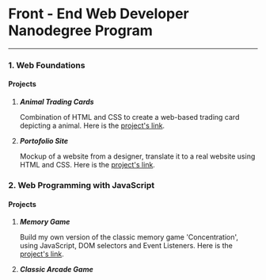 # Front - End Web Developer Nanodegree Program
* * *
### 1. Web Foundations 

#### Projects
 1. **_Animal Trading Cards_**
 
    Combination of HTML and CSS to create a web-based trading card depicting a animal. 	Here is the [project's link](https://elgeorsk.github.io/FrontEndDev/1-WebFoundations/AnimalTradingCards/).
 
 2. **_Portofolio Site_**
    
    Mockup of a website from a designer, translate it to a real website using HTML and CSS.
    Here is the [project's link](https://elgeorsk.github.io/FrontEndDev/1-WebFoundations/PortofolioSite/).

### 2. Web Programming with JavaScript
#### Projects
1. **_Memory Game_**

    Build my own version of the classic memory game 'Concentration', using JavaScript, DOM selectors and Event Listeners.
    Here is the [project's link](https://github.com/elgeorsk/FrontEndDev/tree/master/2-WebProgrammingWithJavaScript/MemoryGame/).

2. **_Classic Arcade Game_**
